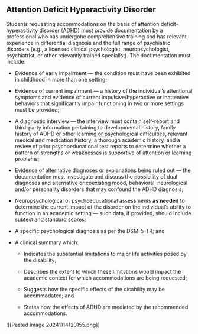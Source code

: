 
## Attention Deficit Hyperactivity Disorder

Students requesting accommodations on the basis of attention deficit-hyperactivity disorder (ADHD) must provide documentation by a professional who has undergone comprehensive training and has relevant experience in differential diagnosis and the full range of psychiatric disorders (e.g., a licensed clinical psychologist, neuropsychologist, psychiatrist, or other relevantly trained specialist). The documentation must include:

- Evidence of early impairment — the condition must have been exhibited in childhood in more than one setting;

- Evidence of current impairment — a history of the individual’s attentional symptoms and evidence of current impulsive/hyperactive or inattentive behaviors that significantly impair functioning in two or more settings must be provided;

- A diagnostic interview — the interview must contain self-report and third-party information pertaining to developmental history, family history of ADHD or other learning or psychological difficulties, relevant medical and medication history, a thorough academic history, and a review of prior psychoeducational test reports to determine whether a pattern of strengths or weaknesses is supportive of attention or learning problems;

- Evidence of alternative diagnoses or explanations being ruled out — the documentation must investigate and discuss the possibility of dual diagnoses and alternative or coexisting mood, behavioral, neurological and/or personality disorders that may confound the ADHD diagnosis;

- Neuropsychological or psychoeducational assessments **as needed** to determine the current impact of the disorder on the individual’s ability to function in an academic setting — such data, if provided, should include subtest and standard scores;

- A specific psychological diagnosis as per the DSM-5-TR; and

- A clinical summary which:
    
    - Indicates the substantial limitations to major life activities posed by the disability;
    
    - Describes the extent to which these limitations would impact the academic context for which accommodations are being requested;
    
    - Suggests how the specific effects of the disability may be accommodated; and
    
    - States how the effects of ADHD are mediated by the recommended accommodations.


![[Pasted image 20241114120155.png]]